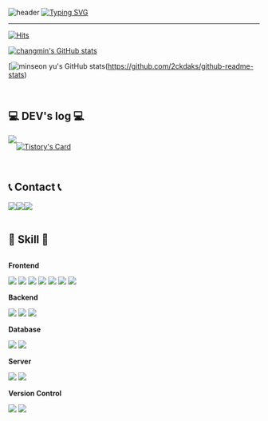 ![header](https://capsule-render.vercel.app/api?type=waving&color=6994CDEE&text=&animation=twinkling&height=80)
[![Typing SVG](https://readme-typing-svg.demolab.com?font=Alkatra&weight=500&size=45&duration=3500&pause=3&color=6994CDEE&center=false&vCenter=false&multiline=true&repeat=true&width=1000&height=100&lines=Welcome+to+changmin's+GitHub!👋)](https://git.io/typing-svg)
 
<div align="left">

-------

[![Hits](https://hits.seeyoufarm.com/api/count/incr/badge.svg?url=https%3A%2F%2Fgithub.com%2F2ckdaks&count_bg=%23596AE5&title_bg=%23555555&icon=&icon_color=%233475E1&title=GITHUB&edge_flat=false)](https://hits.seeyoufarm.com)

[![changmin's GitHub stats](https://github-readme-stats.vercel.app/api?username=2ckdaks&contribs&count_private=true&theme=tokyonight )](https://github.com/2ckdaks/github-readme-stats)

[![minseon yu's GitHub stats](https://github-readme-stats.vercel.app/api?username=2ckdaks&hide=stars,contribs&count_private=true&theme=tokyonight])(https://github.com/2ckdaks/github-readme-stats)


 
<br>

## 💻 DEV's log 💻
<div style="display:flex; flex-direction:row;">
    <a href="https://dev-changmin.tistory.com/">
        <img src="https://img.shields.io/badge/Tistory-000000?style=for-the-badge&logo=Tistory&logoColor=white"> 
    </a>
  
[![Tistory's Card](https://github-readme-tistory-card.vercel.app/api?name=dev-changmin&theme=default)](https://dev-changmin.tistory.com/)
</div><br>



## 📞 Contact 📞
<div style="display:flex; flex-direction:row;">
    <a href="mailto:2ckdaks@gmail.com">
        <img src="https://img.shields.io/badge/Gmail-EA4335?style=for-the-badge&logo=Gmail&logoColor=white"> 
    </a>
    <a href="https://open.kakao.com/o/s7vaNIWf">
        <img src="https://img.shields.io/badge/KakaoTalk-FFCD00?style=for-the-badge&logoColor=black&logo=KakaoTalk"> 
    </a>
    <a href="https://www.instagram.com/i_am__changmin">
        <img src="https://img.shields.io/badge/Instagram-E4405F?style=for-the-badge&logo=Instagram&logoColor=white"> 
    </a>
</div><br>
    
## 🔨 Skill 🔨
<div style="display:flex; flex-direction:column; align-items:flex-start;">
    <!-- Frontend -->
    <p><strong>Frontend</strong></p>
    <div>
        <img src="https://img.shields.io/badge/html5-E34F26?style=flat-square&logo=html5&logoColor=white"> 
        <img src="https://img.shields.io/badge/css-1572B6?style=flat-square&logo=css3&logoColor=white"> 
        <img src="https://img.shields.io/badge/javascript-F7DF1E?style=flat-square&logo=javascript&logoColor=black"> 
        <img src="https://img.shields.io/badge/jQuery-0769AD?style=flat-square&logo=jQuery&logoColor=white"/>
        <img src="https://img.shields.io/badge/bootstrap-7952B3?style=flat-square&logo=bootstrap&logoColor=white">
        <img src="https://img.shields.io/badge/React-61DAFB?style=flat-square&logo=React&logoColor=black"/>
        <img src="https://img.shields.io/badge/Typescript-3178C6?style=flat-square&logo=Typescript&logoColor=white"/>
    </div>
    <!-- Backend -->
    <p><strong>Backend</strong></p>
    <div>
        <img src="https://img.shields.io/badge/Node.js-339933?style=flat-square&logo=Node.js&logoColor=white"/>
        <img src="https://img.shields.io/badge/-NestJs-ea2845?style=flat-square&logo=nestjs&logoColor=white"/>
        <img src="https://img.shields.io/badge/Next.js-000000?style=flat-square&logo=Next.js&logoColor=white"/>
    </div>
    <!-- Database -->
    <p><strong>Database</strong></p>
    <div>
        <img src="https://img.shields.io/badge/MongoDB-47A248?style=flat-square&logo=MongoDB&logoColor=white"/>
        <img src="https://img.shields.io/badge/Firebase-FFCA28?style=flat-square&logo=firebase&logoColor=black"/>
    </div>
    <!-- Server -->
    <p><strong>Server</strong></p>
    <div>
        <img src="https://img.shields.io/badge/Google Cloud-4285F4?style=flat-square&logo=Google Cloud&logoColor=white"/>
        <img src="https://img.shields.io/badge/Amazon AWS-232F3E?style=flat-square&logo=amazonaws&logoColor=white"/>
    </div>
    <!-- Version Control -->
    <p><strong>Version Control</strong></p>
    <div>
        <img src="https://img.shields.io/badge/Git-F05032?style=flat-square&logo=git&logoColor=white"/>
        <img src="https://img.shields.io/badge/GitHub-181717?style=flat-square&logo=GitHub&logoColor=white"/>
  </div><br>
</div>
